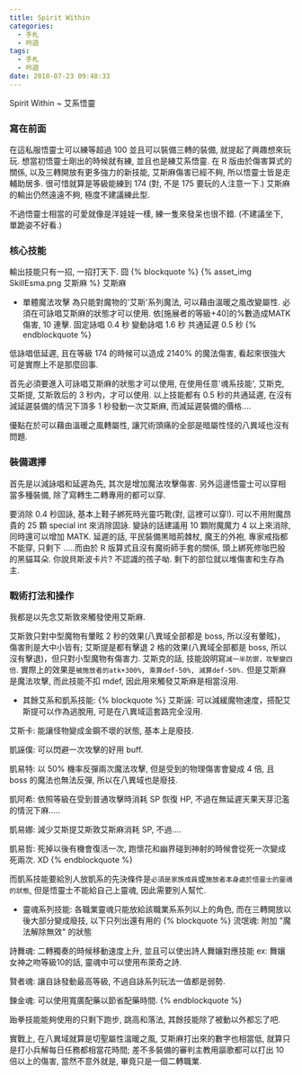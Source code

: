 ```yaml
---
title: Spirit Within
categories:
  - 手札
  - 吟遊
tags:
  - 手札
  - 吟遊
date: 2018-07-23 09:48:33
---
```

Spirit Within ~ 艾系悟靈

### 寫在前面

在這私服悟靈士可以練等超過 100 並且可以裝備三轉的裝備, 就提起了興趣想來玩玩. 想當初悟靈士剛出的時候就有練, 並且也是練艾系悟靈. 在 R 版由於傷害算式的關係, 以及三轉開放有更多強力的新技能, 艾斯麻傷害已經不夠, 所以悟靈士皆是走輔助居多. 很可惜就算是等級能練到 174 (對, 不是 175 要玩的人注意一下.) 艾斯麻的輸出仍然遠遠不夠, 極度不建議練此型.

不過悟靈士相當的可愛就像是洋娃娃一樣, 練一隻來發呆也很不錯. (不建議坐下, 單跪姿不好看.)

### 核心技能

輸出技能只有一招, 一招打天下. 囧
{% blockquote %}
{% asset_img SkillEsma.png 艾斯麻 %} 艾斯麻
- 單體魔法攻擊
  為只能對魔物的'艾斯'系列魔法, 可以藉由溫暖之風改變屬性.
  必須在可詠唱艾斯麻的狀態才可以使用.
  依[施展者的等級+40]的%數造成MATK傷害, 10 連擊.
  固定詠唱 0.4 秒 變動詠唱 1.6 秒
  共通延遲 0.5 秒
{% endblockquote %}

低詠唱低延遲, 且在等級 174 的時候可以造成 2140% 的魔法傷害, 看起來很強大可是實際上不是那麼回事.

首先必須要進入可詠唱艾斯麻的狀態才可以使用, 在使用任意'魂系技能', 艾斯克, 艾斯提, 艾斯敦后的 3 秒内，才可以使用. 以上技能都有 0.5 秒的共通延遲, 在沒有減延遲裝備的情況下頂多 1 秒發動一次艾斯麻, 而減延遲裝備的價格....

優點在於可以藉由溫暖之風轉屬性, 讓咒術頭痛的全部是暗屬性怪的八異域也沒有問題.

### 裝備選擇

首先是以減詠唱和延遲為先, 其次是增加魔法攻擊傷害. 另外這邊悟靈士可以穿相當多種裝備, 除了寫轉生二轉專用的都可以穿.

要消除 0.4 秒固詠, 基本上鞋子綁死時光靈巧靴(對, 這裡可以穿!). 可以不用附魔昂貴的 25 顆 special int 來消除固詠. 變詠的話建議用 10 顆附魔魔力 4 以上來消除, 同時還可以增加 MATK. 延遲的話, 平民裝備黑暗荊棘杖, 魔王的外袍, 專家戒指都不能穿, 只剩下 .....而由於 R 版算式且沒有魔術師手套的關係, 頭上綁死修咖巴殷的黑貓耳朵. 你說貝斯波卡片? 不認識的孩子呦. 剩下的部位就以堆傷害和生存為主.

### 戰術打法和操作

我都是以先念艾斯敦來觸發使用艾斯麻.

艾斯敦只對中型魔物有暈眩 2 秒的效果(八異域全部都是 boss, 所以沒有暈眩)，傷害則是大中小皆有; 艾斯提是都有擊退 2 格的效果(八異域全部都是 boss, 所以沒有擊退)，但只對小型魔物有傷害力. 艾斯克的話, 技能說明寫`減一半防禦，攻擊變四倍`. 實際上的效果是`被施放者的atk+300%, 乘算def-50%, 減算def-50%.` 但是艾斯麻是魔法攻擊, 而此技能不扣 mdef, 因此用來觸發艾斯麻是相當沒用.

- 其餘艾系和凱系技能:
{% blockquote %}
艾斯誣: 可以減緩魔物速度，搭配艾斯提可以作為逃脫用, 可是在八異域這套路完全沒用.

艾斯卡: 能讓怪物變成金鋼不壞的狀態, 基本上是廢技.

凱誣僕: 可以閃避一次攻擊的好用 buff.

凱易特: 以 50% 機率反彈兩次魔法攻擊, 但是受到的物理傷害會變成 4 倍, 且 boss 的魔法也無法反彈, 所以在八異域也是廢技.

凱阿希: 依照等級在受到普通攻擊時消耗 SP 恢復 HP, 不過在無延遲天果天芽氾濫的情況下麻.....

凱易娜: 減少艾斯提艾斯敦艾斯麻消耗 SP, 不過....

凱易哲: 死掉以後有機會復活一次, 跑懷花和幽界碰到神射的時候會從死一次變成死兩次. XD
{% endblockquote %}

而凱系技能要給別人放凱系的先決條件是`必須是家族成員`或`施放者本身處於悟靈士的靈魂的狀態`, 但是悟靈士不能給自己上靈魂, 因此需要別人幫忙.

- 靈魂系列技能:
各職業靈魂只能放給該職業系系列以上的角色, 而在三轉開放以後大部分變成廢技, 以下只列出還有用的
{% blockquote %}
流氓魂: 附加 "魔法解除無效" 的狀態

詩舞魂: 二轉獨奏的時候移動速度上升, 並且可以使出詩人舞孃對應技能 ex: 舞孃女神之吻等級10的話, 靈魂中可以使用布萊奇之詩.

賢者魂: 讓自詠發動最高等級, 不過自詠系列玩法一值都是弱勢.

鍊金魂: 可以使用寬廣配藥以節省配藥時間.
{% endblockquote %}

跆拳技能能夠使用的只剩下跑步, 跳高和落法, 其餘技能除了被動以外都忘了吧.

實戰上, 在八異域就算是切聖屬性溫暖之風, 艾斯麻打出來的數字也相當低, 就算只是打小兵解每日任務都相當花時間; 差不多裝備的審判主教用謳歌都可以打出 10 倍以上的傷害, 當然不意外就是, 畢竟只是一個二轉職業.